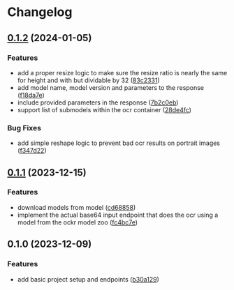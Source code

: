 # Changelog

## [0.1.2](https://github.com/ockr-io/ockr-ocr-container/compare/v0.1.1...v0.1.2) (2024-01-05)


### Features

* add a proper resize logic to make sure the resize ratio is nearly the same for height and with but dividable by 32 ([83c2331](https://github.com/ockr-io/ockr-ocr-container/commit/83c23310bee5b4899355b4d31f86a19d2b52b0b5))
* add model name, model version and parameters to the response ([f18da7e](https://github.com/ockr-io/ockr-ocr-container/commit/f18da7e8be8b5945ba2729a06e0b196279ae34e8))
* include provided parameters in the response ([7b2c0eb](https://github.com/ockr-io/ockr-ocr-container/commit/7b2c0ebba3b56089cda2884e14e40ec6a5c952d0))
* support list of submodels within the ocr container ([28de4fc](https://github.com/ockr-io/ockr-ocr-container/commit/28de4fcfea8c746f555b249cff3ff50ff460d860))


### Bug Fixes

* add simple reshape logic to prevent bad ocr results on portrait images ([f347d22](https://github.com/ockr-io/ockr-ocr-container/commit/f347d2278a7868e31c7fff5b2f11b88864e5506c))

## [0.1.1](https://github.com/ockr-io/ockr-ocr-container/compare/v0.1.0...v0.1.1) (2023-12-15)


### Features

* download models from model ([cd68858](https://github.com/ockr-io/ockr-ocr-container/commit/cd68858144e036681fafe4ef4ce7e67f883b341d))
* implement the actual base64 input endpoint that does the ocr using a model from the ockr model zoo ([fc4bc7e](https://github.com/ockr-io/ockr-ocr-container/commit/fc4bc7ed7569e51f73bc9f7b6824698dd82992dd))

## 0.1.0 (2023-12-09)


### Features

* add basic project setup and endpoints ([b30a129](https://github.com/ockr-io/ockr-ocr-container/commit/b30a12907b331f8365b12816b5360e6f21fd41d7))
